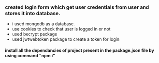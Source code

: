 ### created login form which get user credentials from user and stores it into database.

- i used mongodb as a database.
- use cookies to check that user is logged in or not
- used becrypt package
- used jwtwebtoken package to create a token for login


#### install all the dependancies of project present in the package.json file by using command "npm i" 